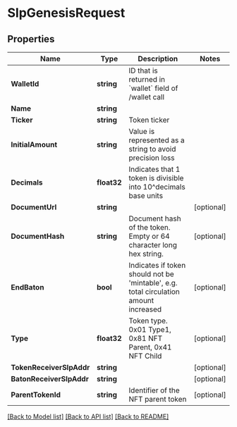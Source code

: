 # SlpGenesisRequest

## Properties

Name | Type | Description | Notes
------------ | ------------- | ------------- | -------------
**WalletId** | **string** | ID that is returned in &#x60;wallet&#x60; field of /wallet call  | 
**Name** | **string** |  | 
**Ticker** | **string** | Token ticker | 
**InitialAmount** | **string** | Value is represented as a string to avoid precision loss | 
**Decimals** | **float32** | Indicates that 1 token is divisible into 10^decimals base units | 
**DocumentUrl** | **string** |  | [optional] 
**DocumentHash** | **string** | Document hash of the token. Empty or 64 character long hex string. | [optional] 
**EndBaton** | **bool** | Indicates if token should not be &#39;mintable&#39;, e.g. total circulation amount increased | [optional] 
**Type** | **float32** | Token type. 0x01 Type1, 0x81 NFT Parent, 0x41 NFT Child | [optional] 
**TokenReceiverSlpAddr** | **string** |  | [optional] 
**BatonReceiverSlpAddr** | **string** |  | [optional] 
**ParentTokenId** | **string** | Identifier of the NFT parent token | [optional] 

[[Back to Model list]](../README.md#documentation-for-models) [[Back to API list]](../README.md#documentation-for-api-endpoints) [[Back to README]](../README.md)


